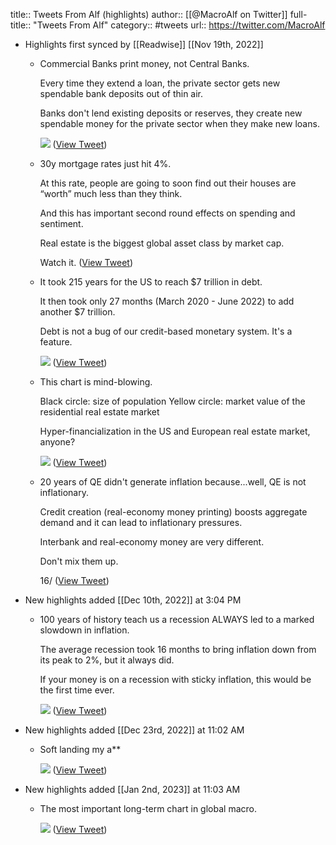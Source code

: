 title:: Tweets From Alf (highlights)
author:: [[@MacroAlf on Twitter]]
full-title:: "Tweets From Alf"
category:: #tweets
url:: https://twitter.com/MacroAlf

- Highlights first synced by [[Readwise]] [[Nov 19th, 2022]]
	- Commercial Banks print money, not Central Banks.
	  
	  Every time they extend a loan, the private sector gets new spendable bank deposits out of thin air.
	  
	  Banks don't lend existing deposits or reserves, they create new spendable money for the private sector when they make new loans. 
	  
	  ![](https://pbs.twimg.com/media/FLkFHuvXsAMFcU6.png) ([View Tweet](https://twitter.com/MacroAlf/status/1493287674676875265))
	- 30y mortgage rates just hit 4%.
	  
	  At this rate, people are going to soon find out their houses are “worth” much less than they think.
	  
	  And this has important second round effects on spending and sentiment.
	  
	  Real estate is the biggest global asset class by market cap.
	  
	  Watch it. ([View Tweet](https://twitter.com/MacroAlf/status/1493718999926026245))
	- It took 215 years for the US to reach $7 trillion in debt.
	  
	  It then took only 27 months (March 2020 - June 2022) to add another $7 trillion.
	  
	  Debt is not a bug of our credit-based monetary system.
	  It's a feature. 
	  
	  ![](https://pbs.twimg.com/media/FWl0NggWQAA6NAi.png) ([View Tweet](https://twitter.com/MacroAlf/status/1542922732710543362))
	- This chart is mind-blowing.
	  
	  Black circle: size of population
	  Yellow circle: market value of the residential real estate market
	  
	  Hyper-financialization in the US and European real estate market, anyone? 
	  
	  ![](https://pbs.twimg.com/media/FY2QY8XWIAIuSDn.jpg) ([View Tweet](https://twitter.com/MacroAlf/status/1553153646791053312))
	- 20 years of QE didn't generate inflation because...well, QE is not inflationary. 
	  
	  Credit creation (real-economy money printing) boosts aggregate demand and it can lead to inflationary pressures.
	  
	  Interbank and real-economy money are very different.
	  
	  Don't mix them up.
	  
	  16/ ([View Tweet](https://twitter.com/MacroAlf/status/1570402524477243394))
- New highlights added [[Dec 10th, 2022]] at 3:04 PM
	- 100 years of history teach us a recession ALWAYS led to a marked slowdown in inflation.
	  
	  The average recession took 16 months to bring inflation down from its peak to 2%, but it always did.
	  
	  If your money is on a recession with sticky inflation, this would be the first time ever. 
	  
	  ![](https://pbs.twimg.com/media/FjjZBKRWIAITa5Y.png) ([View Tweet](https://twitter.com/MacroAlf/status/1601366332527693824))
- New highlights added [[Dec 23rd, 2022]] at 11:02 AM
	- Soft landing my a** 
	  
	  ![](https://pbs.twimg.com/media/FkneNuzX0A0TyoY.jpg) ([View Tweet](https://twitter.com/MacroAlf/status/1606059074235387905))
- New highlights added [[Jan 2nd, 2023]] at 11:03 AM
	- The most important long-term chart in global macro. 
	  
	  ![](https://pbs.twimg.com/media/FlZkCKLWQAU7AH0.png) ([View Tweet](https://twitter.com/MacroAlf/status/1609674577323376651))